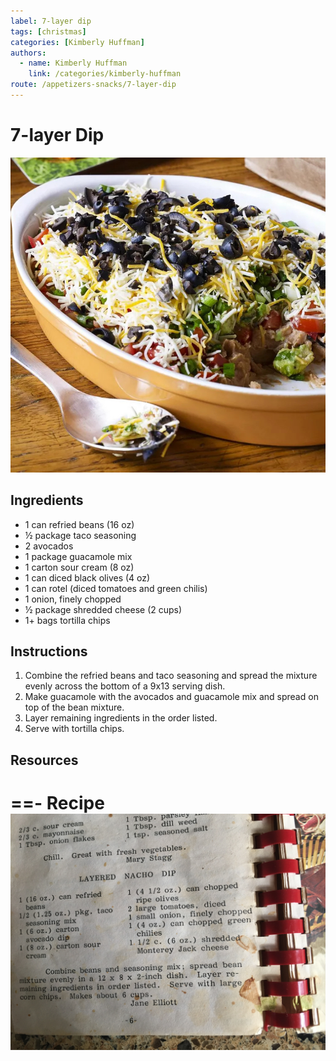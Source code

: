 ```yaml
---
label: 7-layer dip
tags: [christmas]
categories: [Kimberly Huffman]
authors:
  - name: Kimberly Huffman
    link: /categories/kimberly-huffman
route: /appetizers-snacks/7-layer-dip
---
```


# 7-layer Dip
![This is a very popular Christmas snacking dish in the Huffman family.\nIt's a great way to balance out all those sugary Christmas cookies!](/static/banners/7-layer-dip.jpeg)

## Ingredients
- 1 can refried beans (16 oz)
- ½ package taco seasoning
- 2 avocados
- 1 package guacamole mix
- 1 carton sour cream (8 oz)
- 1 can diced black olives (4 oz)
- 1 can rotel (diced tomatoes and green chilis)
- 1 onion, finely chopped
- ½ package shredded cheese (2 cups)
- 1+ bags tortilla chips

## Instructions
1. Combine the refried beans and taco seasoning and spread the mixture evenly across the bottom of a 9x13 serving dish.
2. Make guacamole with the avocados and guacamole mix and spread on top of the bean mixture.
3. Layer remaining ingredients in the order listed.
4. Serve with tortilla chips.

## Resources
==- Recipe
![](/static/recipes/7-layer-dip.jpg)
===

